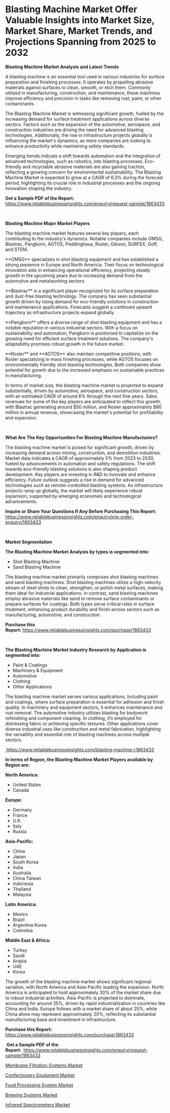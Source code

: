 <p><h1>Blasting Machine Market Offer Valuable Insights into Market Size, Market Share, Market Trends, and Projections Spanning from 2025 to 2032</h1></p><p><strong>Blasting Machine Market Analysis and Latest Trends</strong></p>
<p><p>A blasting machine is an essential tool used in various industries for surface preparation and finishing processes. It operates by propelling abrasive materials against surfaces to clean, smooth, or etch them. Commonly utilized in manufacturing, construction, and maintenance, these machines improve efficiency and precision in tasks like removing rust, paint, or other contaminants.</p><p>The Blasting Machine Market is witnessing significant growth, fueled by the increasing demand for surface treatment applications across diverse sectors. Factors such as the expansion of the automotive, aerospace, and construction industries are driving the need for advanced blasting technologies. Additionally, the rise in infrastructure projects globally is influencing the market's dynamics, as more companies are looking to enhance productivity while maintaining safety standards.</p><p>Emerging trends indicate a shift towards automation and the integration of advanced technologies, such as robotics, into blasting processes. Eco-friendly and recyclable abrasive materials are also gaining traction, reflecting a growing concern for environmental sustainability. The Blasting Machine Market is expected to grow at a CAGR of 6.3% during the forecast period, highlighting its crucial role in industrial processes and the ongoing innovation shaping the industry.</p></p>
<p><strong>Get a Sample PDF of the Report:&nbsp;</strong> <a href="https://www.reliablebusinessinsights.com/enquiry/request-sample/1863433?utm_campaign=904&utm_medium=2&utm_source=Github&utm_content=ia&utm_term=19022025&utm_id=blasting-machine">https://www.reliablebusinessinsights.com/enquiry/request-sample/1863433</a></p>
<p>&nbsp;</p>
<p><strong>Blasting Machine Major Market Players</strong></p>
<p><p>The blasting machine market features several key players, each contributing to the industry's dynamics. Notable companies include OMSG, Blastrac, Pangborn, AGTOS, Peddinghaus, Rosler, Gibson, SURFEX, Goff, and STEM. </p><p>**OMSG** specializes in shot blasting equipment and has established a strong presence in Europe and North America. Their focus on technological innovation aids in enhancing operational efficiency, projecting steady growth in the upcoming years due to increasing demand from the automotive and metalworking sectors.</p><p>**Blastrac** is a significant player recognized for its surface preparation and dust-free blasting technology. The company has seen substantial growth driven by rising demand for eco-friendly solutions in construction and maintenance applications. Forecasts suggest a continued upward trajectory as infrastructure projects expand globally.</p><p>**Pangborn** offers a diverse range of shot blasting equipment and has a notable reputation in various industrial sectors. With a focus on sustainability and automation, Pangborn is positioned to capitalize on the growing need for efficient surface treatment solutions. The company's adaptability promises robust growth in the future market.</p><p>**Rosler** and **AGTOS** also maintain competitive positions, with Rosler specializing in mass finishing processes, while AGTOS focuses on environmentally friendly shot blasting technologies. Both companies show potential for growth due to the increased emphasis on sustainable practices in manufacturing.</p><p>In terms of market size, the blasting machine market is projected to expand substantially, driven by automotive, aerospace, and construction sectors, with an estimated CAGR of around 6% through the next five years. Sales revenues for some of the key players are anticipated to reflect this growth, with Blastrac generating around $50 million, and Rosler approximately $80 million in annual revenue, showcasing the market's potential for profitability and expansion.</p></p>
<p>&nbsp;</p>
<p><strong>What Are The Key Opportunities For Blasting Machine Manufacturers?</strong></p>
<p><p>The blasting machine market is poised for significant growth, driven by increasing demand across mining, construction, and demolition industries. Market data indicates a CAGR of approximately 5% from 2023 to 2030, fueled by advancements in automation and safety regulations. The shift towards eco-friendly blasting solutions is also shaping product development. Key players are investing in R&D to innovate and enhance efficiency. Future outlook suggests a rise in demand for advanced technologies such as remote-controlled blasting systems. As infrastructure projects ramp up globally, the market will likely experience robust expansion, supported by emerging economies and technological advancements.</p></p>
<p><strong>Inquire or Share Your Questions If Any Before Purchasing This Report:</strong> <a href="https://www.reliablebusinessinsights.com/enquiry/pre-order-enquiry/1863433?utm_campaign=904&utm_medium=2&utm_source=Github&utm_content=ia&utm_term=19022025&utm_id=blasting-machine">https://www.reliablebusinessinsights.com/enquiry/pre-order-enquiry/1863433</a></p>
<p>&nbsp;</p>
<p><strong>Market Segmentation</strong></p>
<p><strong>The Blasting Machine Market Analysis by types is segmented into:</strong></p>
<p><ul><li>Shot Blasting Machine</li><li>Sand Blasting Machine</li></ul></p>
<p><p>The blasting machine market primarily comprises shot blasting machines and sand blasting machines. Shot blasting machines utilize a high-velocity stream of steel shots to clean, strengthen, or polish metal surfaces, making them ideal for industrial applications. In contrast, sand blasting machines employ abrasive materials like sand to remove surface contaminants or prepare surfaces for coatings. Both types serve critical roles in surface treatment, enhancing product durability and finish across sectors such as manufacturing, automotive, and construction.</p></p>
<p><strong>Purchase this Report:&nbsp;</strong><a href="https://www.reliablebusinessinsights.com/purchase/1863433?utm_campaign=904&utm_medium=2&utm_source=Github&utm_content=ia&utm_term=19022025&utm_id=blasting-machine">https://www.reliablebusinessinsights.com/purchase/1863433</a></p>
<p>&nbsp;</p>
<p><strong>The Blasting Machine Market Industry Research by Application is segmented into:</strong></p>
<p><ul><li>Paint & Coatings</li><li>Machinery & Equipment</li><li>Automotive</li><li>Clothing</li><li>Other Applications</li></ul></p>
<p><p>The blasting machine market serves various applications, including paint and coatings, where surface preparation is essential for adhesion and finish quality. In machinery and equipment sectors, it enhances maintenance and rust removal. The automotive industry utilizes blasting for bodywork refinishing and component cleaning. In clothing, it’s employed for distressing fabric or achieving specific textures. Other applications cover diverse industrial uses like construction and metal fabrication, highlighting the versatility and essential role of blasting machines across multiple sectors.</p></p>
<p><a href="https://www.reliablebusinessinsights.com/blasting-machine-r1863433?utm_campaign=904&utm_medium=2&utm_source=Github&utm_content=ia&utm_term=19022025&utm_id=blasting-machine">&nbsp;https://www.reliablebusinessinsights.com/blasting-machine-r1863433</a></p>
<p><strong>In terms of Region, the Blasting Machine Market Players available by Region are:</strong></p>
<p>
    <p> <strong> North America: </strong>
        <ul>
            <li>United States</li>
            <li>Canada</li>
        </ul>
        </p> 
    <p> <strong> Europe: </strong>
        <ul>
            <li>Germany</li>
            <li>France</li>
            <li>U.K.</li>
            <li>Italy</li>
            <li>Russia</li>
        </ul>
        </p> 
    <p> <strong> Asia-Pacific: </strong>
        <ul>
            <li>China</li>
            <li>Japan</li>
            <li>South Korea</li>
            <li>India</li>
            <li>Australia</li>
            <li>China Taiwan</li>
            <li>Indonesia</li>
            <li>Thailand</li>
            <li>Malaysia</li>
        </ul>
        </p> 
    <p> <strong> Latin America: </strong>
        <ul>
            <li>Mexico</li>
            <li>Brazil</li>
            <li>Argentina Korea</li>
            <li>Colombia</li>
        </ul>
        </p> 
    <p> <strong> Middle East & Africa: </strong>
        <ul>
            <li>Turkey</li>
            <li>Saudi</li>
            <li>Arabia</li>
            <li>UAE</li>
            <li>Korea</li>
        </ul>
    </p>
    </p>
<p><p>The growth of the blasting machine market shows significant regional variation, with North America and Asia-Pacific leading the expansion. North America is anticipated to hold approximately 30% of the market share due to robust industrial activities. Asia-Pacific is projected to dominate, accounting for around 35%, driven by rapid industrialization in countries like China and India. Europe follows with a market share of about 25%, while China alone may represent approximately 20%, reflecting its substantial manufacturing base and investment in infrastructure.</p></p>
<p><strong>Purchase this Report: </strong><a href="https://www.reliablebusinessinsights.com/purchase/1863433?utm_campaign=904&utm_medium=2&utm_source=Github&utm_content=ia&utm_term=19022025&utm_id=blasting-machine">https://www.reliablebusinessinsights.com/purchase/1863433</a></p>
<p>&nbsp;<strong>Get a Sample PDF of the Report:&nbsp;&nbsp;</strong><a href="https://www.reliablebusinessinsights.com/enquiry/request-sample/1863433?utm_campaign=904&utm_medium=2&utm_source=Github&utm_content=ia&utm_term=19022025&utm_id=blasting-machine">https://www.reliablebusinessinsights.com/enquiry/request-sample/1863433</a></p>
<p><strong></strong></p>
<p><p><a href="https://github.com/ritooesiaba/Market-Research-Report-List-1/blob/main/membrane-filtration-systems-market.md?utm_campaign=904&utm_medium=2&utm_source=Github&utm_content=ia&utm_term=19022025&utm_id=blasting-machine">Membrane Filtration Systems Market</a></p><p><a href="https://github.com/nkbaroga/Market-Research-Report-List-1/blob/main/confectionery-equipment-market.md?utm_campaign=904&utm_medium=2&utm_source=Github&utm_content=ia&utm_term=19022025&utm_id=blasting-machine">Confectionery Equipment Market</a></p><p><a href="https://github.com/sponsumelo/Market-Research-Report-List-1/blob/main/food-processing-system-market.md?utm_campaign=904&utm_medium=2&utm_source=Github&utm_content=ia&utm_term=19022025&utm_id=blasting-machine">Food Processing System Market</a></p><p><a href="https://github.com/elvutedipela/Market-Research-Report-List-1/blob/main/brewing-systems-market.md?utm_campaign=904&utm_medium=2&utm_source=Github&utm_content=ia&utm_term=19022025&utm_id=blasting-machine">Brewing Systems Market</a></p><p><a href="https://github.com/hedbomkrahe/Market-Research-Report-List-1/blob/main/infrared-spectrometers-market.md?utm_campaign=904&utm_medium=2&utm_source=Github&utm_content=ia&utm_term=19022025&utm_id=blasting-machine">Infrared Spectrometers Market</a></p></p>